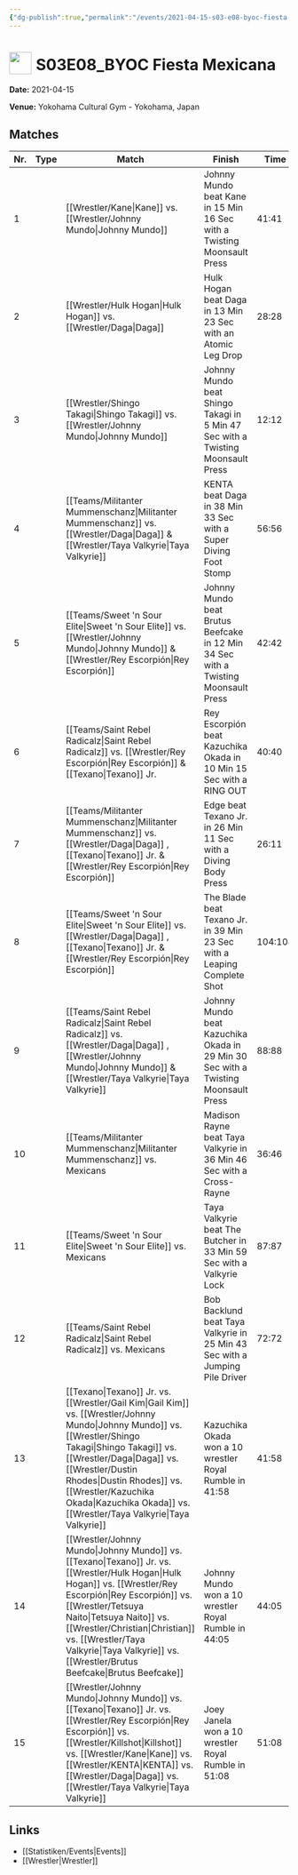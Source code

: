 ```yaml
---
{"dg-publish":true,"permalink":"/events/2021-04-15-s03-e08-byoc-fiesta-mexicana/","title":"S03E08_BYOC Fiesta Mexicana","noteIcon":""}
---
```



# <img src="https://github.com/CptSpaulding1980/choke-slam-wrestling/releases/download/images/ChokeSlam.png" width="40" style="vertical-align:bottom; margin-right:8px;">**S03E08_BYOC Fiesta Mexicana**

**Date:** 2021-04-15

**Venue:** Yokohama Cultural Gym - Yokohama, Japan

## Matches

| Nr. | Type | Match | Finish | Time | Rating | Score |
|-----|------|-------|--------|------|--------|-------|
| 1 |  | [[Wrestler/Kane\|Kane]] vs. [[Wrestler/Johnny Mundo\|Johnny Mundo]] | Johnny Mundo beat Kane in 15 Min 16 Sec with a Twisting Moonsault Press | 41:41 | ★★★★3/4 | 96 |
| 2 |  | [[Wrestler/Hulk Hogan\|Hulk Hogan]] vs. [[Wrestler/Daga\|Daga]]  | Hulk Hogan beat Daga  in 13 Min 23 Sec with an Atomic Leg Drop | 28:28 | ★★★3/4 | 82 |
| 3 |  | [[Wrestler/Shingo Takagi\|Shingo Takagi]] vs. [[Wrestler/Johnny Mundo\|Johnny Mundo]] | Johnny Mundo beat Shingo Takagi in 5 Min 47 Sec with a Twisting Moonsault Press | 12:12 | ★★★ | 68 |
| 4 |  | [[Teams/Militanter Mummenschanz\|Militanter Mummenschanz]] vs. [[Wrestler/Daga\|Daga]]  & [[Wrestler/Taya Valkyrie\|Taya Valkyrie]] | KENTA beat Daga  in 38 Min 33 Sec with a Super Diving Foot Stomp | 56:56 | ★★★★1/2 | 94 |
| 5 |  | [[Teams/Sweet 'n Sour Elite\|Sweet 'n Sour Elite]] vs. [[Wrestler/Johnny Mundo\|Johnny Mundo]] & [[Wrestler/Rey Escorpión\|Rey Escorpión]] | Johnny Mundo beat Brutus Beefcake in 12 Min 34 Sec with a Twisting Moonsault Press | 42:42 | ★★★ | 69 |
| 6 |  | [[Teams/Saint Rebel Radicalz\|Saint Rebel Radicalz]] vs. [[Wrestler/Rey Escorpión\|Rey Escorpión]] & [[Texano\|Texano]] Jr. | Rey Escorpión beat Kazuchika Okada in 10 Min 15 Sec with a RING OUT | 40:40 | ★★★ | 68 |
| 7 |  | [[Teams/Militanter Mummenschanz\|Militanter Mummenschanz]] vs. [[Wrestler/Daga\|Daga]] , [[Texano\|Texano]] Jr. & [[Wrestler/Rey Escorpión\|Rey Escorpión]] | Edge beat Texano Jr. in 26 Min 11 Sec with a Diving Body Press | 26:11 | ★★★1/2 | 77 |
| 8 |  | [[Teams/Sweet 'n Sour Elite\|Sweet 'n Sour Elite]] vs. [[Wrestler/Daga\|Daga]] , [[Texano\|Texano]] Jr. & [[Wrestler/Rey Escorpión\|Rey Escorpión]] | The Blade beat Texano Jr. in 39 Min 23 Sec with a Leaping Complete Shot | 104:104 | ★★★★3/4 | 98 |
| 9 |  | [[Teams/Saint Rebel Radicalz\|Saint Rebel Radicalz]] vs. [[Wrestler/Daga\|Daga]] , [[Wrestler/Johnny Mundo\|Johnny Mundo]] & [[Wrestler/Taya Valkyrie\|Taya Valkyrie]] | Johnny Mundo beat Kazuchika Okada in 29 Min 30 Sec with a Twisting Moonsault Press | 88:88 | ★★★★3/4 | 96 |
| 10 |  | [[Teams/Militanter Mummenschanz\|Militanter Mummenschanz]] vs. Mexicans | Madison Rayne beat Taya Valkyrie in 36 Min 46 Sec with a Cross-Rayne | 36:46 | ★★★★★ | 100 |
| 11 |  | [[Teams/Sweet 'n Sour Elite\|Sweet 'n Sour Elite]] vs. Mexicans | Taya Valkyrie beat The Butcher in 33 Min 59 Sec with a Valkyrie Lock | 87:87 | ★★★★1/2 | 95 |
| 12 |  | [[Teams/Saint Rebel Radicalz\|Saint Rebel Radicalz]] vs. Mexicans | Bob Backlund beat Taya Valkyrie in 25 Min 43 Sec with a Jumping Pile Driver | 72:72 | ★★★★1/2 | 92 |
| 13 |  | [[Texano\|Texano]] Jr. vs. [[Wrestler/Gail Kim\|Gail Kim]] vs. [[Wrestler/Johnny Mundo\|Johnny Mundo]] vs. [[Wrestler/Shingo Takagi\|Shingo Takagi]] vs. [[Wrestler/Daga\|Daga]]  vs. [[Wrestler/Dustin Rhodes\|Dustin Rhodes]] vs. [[Wrestler/Kazuchika Okada\|Kazuchika Okada]] vs. [[Wrestler/Taya Valkyrie\|Taya Valkyrie]] | Kazuchika Okada won a 10 wrestler Royal Rumble in  41:58 | 41:58 | ★★★★1/4 | 91 |
| 14 |  | [[Wrestler/Johnny Mundo\|Johnny Mundo]] vs. [[Texano\|Texano]] Jr. vs. [[Wrestler/Hulk Hogan\|Hulk Hogan]] vs. [[Wrestler/Rey Escorpión\|Rey Escorpión]] vs. [[Wrestler/Tetsuya Naito\|Tetsuya Naito]] vs. [[Wrestler/Christian\|Christian]] vs. [[Wrestler/Taya Valkyrie\|Taya Valkyrie]] vs. [[Wrestler/Brutus Beefcake\|Brutus Beefcake]] | Johnny Mundo won a 10 wrestler Royal Rumble in  44:05 | 44:05 | ★★★★1/4 | 90 |
| 15 |  | [[Wrestler/Johnny Mundo\|Johnny Mundo]] vs. [[Texano\|Texano]] Jr. vs. [[Wrestler/Rey Escorpión\|Rey Escorpión]] vs. [[Wrestler/Killshot\|Killshot]]   vs. [[Wrestler/Kane\|Kane]] vs. [[Wrestler/KENTA\|KENTA]] vs. [[Wrestler/Daga\|Daga]]  vs. [[Wrestler/Taya Valkyrie\|Taya Valkyrie]] | Joey Janela won a 10 wrestler Royal Rumble in  51:08 | 51:08 | ★★★★1/4 | 91 |

## Links
- [[Statistiken/Events\|Events]]
- [[Wrestler\|Wrestler]]

